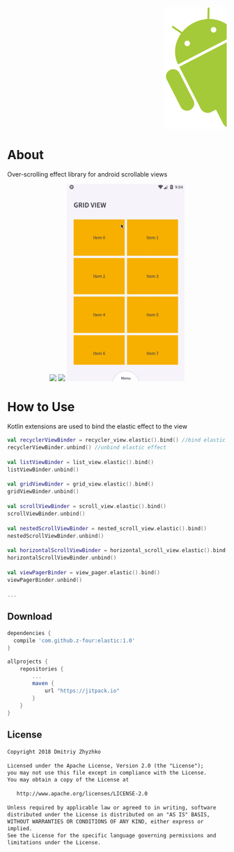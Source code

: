 <p align="right"> 
  <img height="280px" src="/images/logo.png">
</p>


# About
Over-scrolling effect library for android scrollable views


<p align="center">
  <img width="270px" src="/images/gif_list.gif">
  <img width="270px" src="/images/gif_rec.gif">
   <img width="270px" src="/images/gif_grid.gif">
</p>

# How to Use
Kotlin extensions are used to bind the elastic effect to the view 

```kotlin
val recyclerViewBinder = recycler_view.elastic().bind() //bind elastic effect to the view
recyclerViewBinder.unbind() //unbind elastic effect

val listViewBinder = list_view.elastic().bind()
listViewBinder.unbind()

val gridViewBinder = grid_view.elastic().bind()
gridViewBinder.unbind()

val scrollViewBinder = scroll_view.elastic().bind()
scrollViewBinder.unbind()

val nestedScrollViewBinder = nested_scroll_view.elastic().bind()
nestedScrollViewBinder.unbind()

val horizontalScrollViewBinder = horizontal_scroll_view.elastic().bind()
horizontalScrollViewBinder.unbind()

val viewPagerBinder = view_pager.elastic().bind()
viewPagerBinder.unbind()

...
```

Download
--------

```groovy
dependencies {
  compile 'com.github.z-four:elastic:1.0'
}
```

```groovy
allprojects {
    repositories {
        ...
        maven {
            url "https://jitpack.io"
        }
    }
}
```
License
-------

    Copyright 2018 Dmitriy Zhyzhko

    Licensed under the Apache License, Version 2.0 (the "License");
    you may not use this file except in compliance with the License.
    You may obtain a copy of the License at

       http://www.apache.org/licenses/LICENSE-2.0

    Unless required by applicable law or agreed to in writing, software
    distributed under the License is distributed on an "AS IS" BASIS,
    WITHOUT WARRANTIES OR CONDITIONS OF ANY KIND, either express or implied.
    See the License for the specific language governing permissions and
    limitations under the License.

